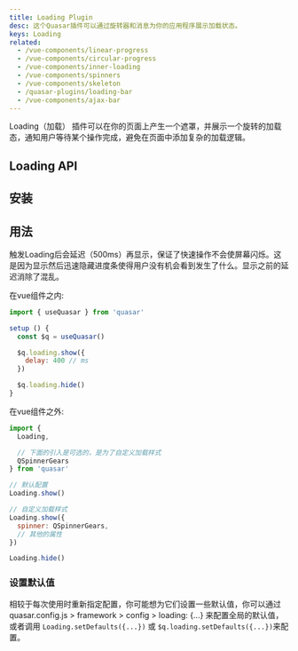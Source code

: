 ```yaml
---
title: Loading Plugin
desc: 这个Quasar插件可以通过旋转器和消息为你的应用程序展示加载状态。
keys: Loading
related:
  - /vue-components/linear-progress
  - /vue-components/circular-progress
  - /vue-components/inner-loading
  - /vue-components/spinners
  - /vue-components/skeleton
  - /quasar-plugins/loading-bar
  - /vue-components/ajax-bar
---
```

Loading（加载） 插件可以在你的页面上产生一个遮罩，并展示一个旋转的加载态，通知用户等待某个操作完成，避免在页面中添加复杂的加载逻辑。

## Loading API

<doc-api file="Loading" />

## 安装

<doc-installation plugins="Loading" config="loading" />

##  用法
触发Loading后会延迟（500ms）再显示，保证了快速操作不会使屏幕闪烁。这是因为显示然后迅速隐藏进度条使得用户没有机会看到发生了什么。显示之前的延迟消除了混乱。

在vue组件之内:

```js
import { useQuasar } from 'quasar'

setup () {
  const $q = useQuasar()

  $q.loading.show({
    delay: 400 // ms
  })

  $q.loading.hide()
}
```

在vue组件之外:

```js
import {
  Loading,

  // 下面的引入是可选的，是为了自定义加载样式
  QSpinnerGears
} from 'quasar'

// 默认配置
Loading.show()

// 自定义加载样式
Loading.show({
  spinner: QSpinnerGears,
  // 其他的属性
})

Loading.hide()
```

<doc-example title="默认配置" file="Loading/Default" />

<doc-example title="加上提示信息" file="Loading/WithMessage" />

<doc-example title="自定义容器" file="Loading/WithBox" />

<doc-example title="With unsafe message, but sanitized" file="Loading/WithMessageSanitized" />

<doc-example title="自定义" file="Loading/Customized" />

<doc-example title="展示之后切换加载画面" file="Loading/ShowAndChange" />

### 设置默认值
相较于每次使用时重新指定配置，你可能想为它们设置一些默认值，你可以通过quasar.config.js > framework > config > loading: {...} 来配置全局的默认值，或者调用 `Loading.setDefaults({...})` 或 `$q.loading.setDefaults({...})`来配置。
